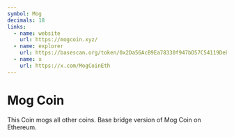 ```yaml
---
symbol: Mog
decimals: 18
links:
  - name: website
    url: https://mogcoin.xyz/
  - name: explorer
    url: https://basescan.org/token/0x2Da56AcB9Ea78330f947bD57C54119Debda7AF71
  - name: x
    url: https://x.com/MogCoinEth
---
```


# Mog Coin

This Coin mogs all other coins. Base bridge version of Mog Coin on Ethereum.
